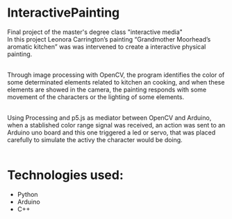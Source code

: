 # InteractivePainting

Final project of the master's degree class "interactive media" <br/>
In this project Leonora Carrington’s painting “Grandmother Moorhead’s aromatic kitchen” was was intervened to create a interactive physical painting.<br/><br/>

Through image processing with OpenCV, the program identifies the color of some determinated elements related to kitchen an cooking, and when these elements are showed in the camera, the painting responds with some movement of the characters or the lighting of some elements.<br/><br/>

Using Processing and p5.js as mediator between OpenCV and Arduino, when a stablished color range signal was received, an action was sent to an Arduino uno board and this one triggered a led or servo, that was placed carefully to simulate the activy the character would be doing.<br/><br/>

# Technologies used:
- Python
- Arduino
- C++
